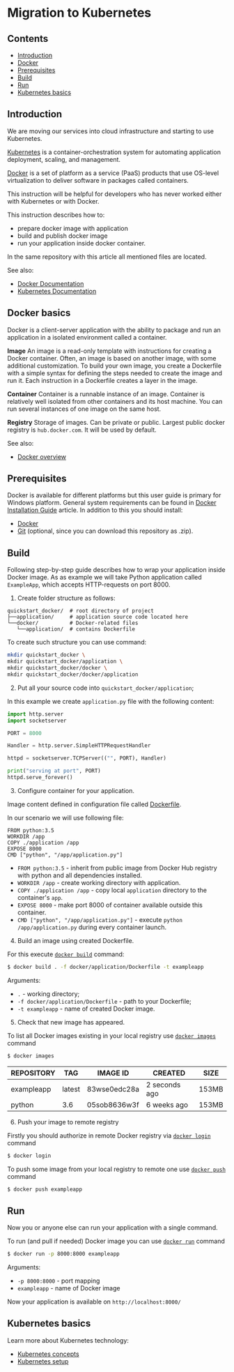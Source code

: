 # Migration to Kubernetes

## Contents

* [Introduction](#introduction)
* [Docker](#docker)
* [Prerequisites](#prerequisites)
* [Build](#build)
* [Run](#run)
* [Kubernetes basics](#kubernetes)

## Introduction  <a name="introduction"></a>

We are moving our services into cloud infrastructure and starting to use Kubernetes.

[Kubernetes](https://kubernetes.io/docs/concepts/overview/what-is-kubernetes/) is a container-orchestration system for automating application deployment, scaling, and management.

[Docker](https://www.docker.com/resources/what-container) is a set of platform as a service (PaaS) products that use OS-level virtualization to deliver software in packages called containers.

This instruction will be helpful for developers who has never worked either with Kubernetes or with Docker.

This instruction describes how to:
- prepare docker image with application 
- build and publish docker image
- run your application inside docker container.

In the same repository with this article all mentioned files are located.

See also:
- [Docker Documentation](https://docs.docker.com/)
- [Kubernetes Documentation](https://kubernetes.io/docs/home/)

## Docker basics <a name="docker"></a>

Docker is a client-server application with the ability to package and run an application in a isolated environment called a container.

**Image**
An image is a read-only template with instructions for creating a Docker container. Often, an image is based on another image, with some additional customization.
To build your own image, you create a Dockerfile with a simple syntax for defining the steps needed to create the image and run it. Each instruction in a Dockerfile creates a layer in the image.

**Container**
Container is a runnable instance of an image. Container is relatively well isolated from other containers and its host machine.
You can run several instances of one image on the same host.

**Registry**
Storage of images. Can be private or public. Largest public docker registry is `hub.docker.com`. It will be used by default.

See also:
- [Docker overview](https://docs.docker.com/engine/docker-overview/)

## Prerequisites <a name="prerequisites"></a>

Docker is available for different platforms but this user guide is primary for Windows platform.
General system requirements can be found in [Docker Installation Guide](https://docs.docker.com/docker-for-windows/install/#system-requirements) article.
In addition to this you should install:
- [Docker](https://docs.docker.com/docker-for-windows/install/)
- [Git](https://git-scm.com/download/win) (optional, since you can download this repository as .zip).

## Build <a name="build"></a>

Following step-by-step guide describes how to wrap your application inside Docker image. 
As as example we will take Python application called `ExampleApp`, which accepts HTTP-requests on port 8000.

1. Create folder structure as follows:

```text
quickstart_docker/  # root directory of project
├──application/     # application source code located here
└──docker/          # Docker-related files
   └──application/  # contains Dockerfile
```

To create such structure you can use command:

```bash
mkdir quickstart_docker \
mkdir quickstart_docker/application \
mkdir quickstart_docker/docker \
mkdir quickstart_docker/docker/application
```

2. Put all your source code into `quickstart_docker/application`;

In this example we create `application.py` file with the following content:

```python
import http.server
import socketserver

PORT = 8000

Handler = http.server.SimpleHTTPRequestHandler

httpd = socketserver.TCPServer(("", PORT), Handler)

print("serving at port", PORT)
httpd.serve_forever()
```

3. Configure container for your application.

Image content defined in configuration file called [Dockerfile](https://docs.docker.com/engine/reference/builder/).

In our scenario we will use following file:

```text
FROM python:3.5
WORKDIR /app
COPY ./application /app
EXPOSE 8000
CMD ["python", "/app/application.py"]
```

- `FROM python:3.5` - inherit from public image from Docker Hub registry with python and all dependencies installed.
- `WORKDIR /app` - create working directory with application.
- `COPY ./application /app` - copy local `application` directory to the container's `app`.
- `EXPOSE 8000` - make port 8000 of container available outside this container.
- `CMD ["python", "/app/application.py"]` - execute `python /app/application.py` during every container launch.

4. Build an image using created Dockerfile.

For this execute [`docker build`](https://docs.docker.com/engine/reference/commandline/build/) command:

```bash
$ docker build . -f docker/application/Dockerfile -t exampleapp
```

Arguments:
- `.` - working directory;
- `-f docker/application/Dockerfile` - path to your Dockerfile;
- `-t exampleapp` - name of created Docker image.

5. Check that new image has appeared.

To list all Docker images existing in your local registry use [`docker images`](https://docs.docker.com/engine/reference/commandline/images/) command

```bash
$ docker images
```

REPOSITORY  |           TAG    |          IMAGE ID      |     CREATED        |        SIZE|
------------|------------------|------------------------|--------------------|------------|
exampleapp  |            latest|          83wse0edc28a  |       2 seconds ago|       153MB|
python      |           3.6    |         05sob8636w3f   |     6 weeks ago    |       153MB|

6. Push your image to remote registry

Firstly you should authorize in remote Docker registry via [`docker login`](https://docs.docker.com/engine/reference/commandline/login/) command

```bash
$ docker login
```

To push some image from your local registry to remote one use [`docker push`](https://docs.docker.com/engine/reference/commandline/push/) command

```bash
$ docker push exampleapp
```

## Run <a name="run"></a>

Now you or anyone else can run your application with a single command.

To run (and pull if needed) Docker image you can use [`docker run`](https://docs.docker.com/engine/reference/commandline/run/) command

```bash
$ docker run -p 8000:8000 exampleapp
```

Arguments:
- `-p 8000:8000` - port mapping
- `exampleapp` - name of Docker image

Now your application is available on `http://localhost:8000/`

## Kubernetes basics <a name="kubernetes"></a>

Learn more about Kubernetes technology:
- [Kubernetes concepts](https://kubernetes.io/docs/concepts/)
- [Kubernetes setup](https://kubernetes.io/docs/setup/)
